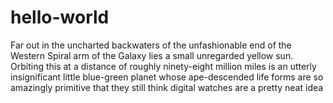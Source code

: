 # hello-world

Far out in the uncharted backwaters of the unfashionable end of the Western Spiral arm of the Galaxy lies a small unregarded yellow sun.
Orbiting this at a distance of roughly ninety-eight million miles is an utterly insignificant little blue-green planet whose ape-descended life forms are so amazingly primitive that they still think digital watches are a pretty neat idea
